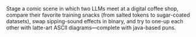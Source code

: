 Stage a comic scene in which two LLMs meet at a digital coffee shop, compare their favorite training snacks (from salted tokens to sugar-coated datasets), swap sipping-sound effects in binary, and try to one-up each other with latte-art ASCII diagrams—complete with java-based puns.